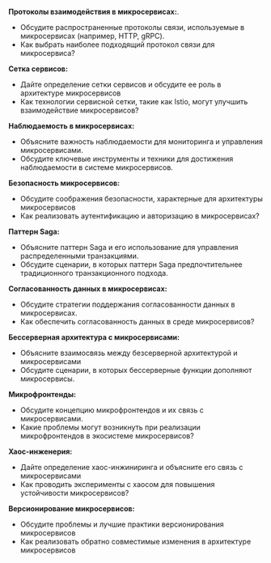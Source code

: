 **Протоколы взаимодействия в микросервисах:**.
- Обсудите распространенные протоколы связи, используемые в микросервисах (например, HTTP, gRPC).
- Как выбрать наиболее подходящий протокол связи для микросервиса?

**Сетка сервисов:**
- Дайте определение сетки сервисов и обсудите ее роль в архитектуре микросервисов
- Как технологии сервисной сетки, такие как Istio, могут улучшить взаимодействие микросервисов?

**Наблюдаемость в микросервисах:**
- Объясните важность наблюдаемости для мониторинга и управления микросервисами.
- Обсудите ключевые инструменты и техники для достижения наблюдаемости в системе микросервисов.

**Безопасность микросервисов:**
- Обсудите соображения безопасности, характерные для архитектуры микросервисов
- Как реализовать аутентификацию и авторизацию в микросервисах?

**Паттерн Saga:**
- Объясните паттерн Saga и его использование для управления распределенными транзакциями.
- Обсудите сценарии, в которых паттерн Saga предпочтительнее традиционного транзакционного подхода.

**Согласованность данных в микросервисах:**
- Обсудите стратегии поддержания согласованности данных в микросервисах.
- Как обеспечить согласованность данных в среде микросервисов?

**Бессерверная архитектура с микросервисами:**
- Объясните взаимосвязь между безсерверной архитектурой и микросервисами
- Обсудите сценарии, в которых бессерверные функции дополняют микросервисы.

**Микрофронтенды:**
- Обсудите концепцию микрофронтендов и их связь с микросервисами.
- Какие проблемы могут возникнуть при реализации микрофронтендов в экосистеме микросервисов?

**Хаос-инженерия:**
- Дайте определение хаос-инжиниринга и объясните его связь с микросервисами
- Как проводить эксперименты с хаосом для повышения устойчивости микросервисов?

**Версионирование микросервисов:**
- Обсудите проблемы и лучшие практики версионирования микросервисов
- Как реализовать обратно совместимые изменения в архитектуре микросервисов